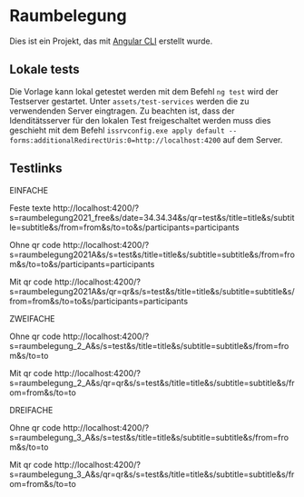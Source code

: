 # Raumbelegung

Dies ist ein Projekt, das mit [Angular CLI](https://github.com/angular/angular-cli) erstellt wurde.


## Lokale tests

Die Vorlage kann lokal getestet werden mit dem Befehl `ng test` wird der Testserver gestartet. Unter `assets/test-services` werden die zu verwendenden Server eingtragen. Zu beachten ist, dass der Idenditätsserver für den lokalen Test freigeschaltet werden muss dies geschieht mit dem Befehl `issrvconfig.exe apply default --forms:additionalRedirectUris:0=http://localhost:4200` auf dem Server.

## Testlinks

EINFACHE

Feste texte
http://localhost:4200/?s=raumbelegung2021_free&s/date=34.34.34&s/qr=test&s/title=title&s/subtitle=subtitle&s/from=from&s/to=to&s/participants=participants

Ohne qr code
http://localhost:4200/?s=raumbelegung2021A&s/s=test&s/title=title&s/subtitle=subtitle&s/from=from&s/to=to&s/participants=participants

Mit qr code
http://localhost:4200/?s=raumbelegung2021A&s/qr=qr&s/s=test&s/title=title&s/subtitle=subtitle&s/from=from&s/to=to&s/participants=participants


ZWEIFACHE

Ohne qr code
http://localhost:4200/?s=raumbelegung_2_A&s/s=test&s/title=title&s/subtitle=subtitle&s/from=from&s/to=to

Mit qr code
http://localhost:4200/?s=raumbelegung_2_A&s/qr=qr&s/s=test&s/title=title&s/subtitle=subtitle&s/from=from&s/to=to


DREIFACHE

Ohne qr code
http://localhost:4200/?s=raumbelegung_3_A&s/s=test&s/title=title&s/subtitle=subtitle&s/from=from&s/to=to

Mit qr code
http://localhost:4200/?s=raumbelegung_3_A&s/qr=qr&s/s=test&s/title=title&s/subtitle=subtitle&s/from=from&s/to=to
